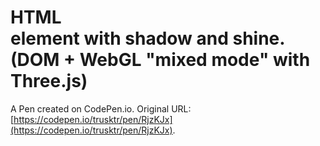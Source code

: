 # HTML <div> element with shadow and shine. (DOM + WebGL "mixed mode" with Three.js)

A Pen created on CodePen.io. Original URL: [https://codepen.io/trusktr/pen/RjzKJx](https://codepen.io/trusktr/pen/RjzKJx).

